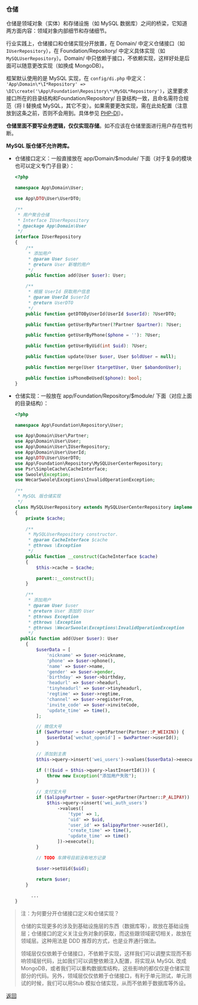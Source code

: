 ### 仓储

仓储是领域对象（实体）和存储设施（如 MySQL 数据库）之间的桥梁，它知道两方面内容：领域对象内部细节和存储细节。

行业实践上，仓储接口和仓储实现分开放置，在 Domain/ 中定义仓储接口（如 `IUserRepository`），在 Foundation/Repository/ 中定义具体实现（如 `MySQLUserRepository`）。Domain/ 中只依赖于接口，不依赖实现，这样好处是后面可以随意更改实现（如换成 MongoDB）。

框架默认使用的是 MySQL 实现，在 `config/di.php` 中定义：   `'App\Domain\*\I*Repository' => \DI\create('\App\Foundation\Repository\*\MySQL*Repository')`，这里要求接口所在的目录结构和Foundation/Repository/ 目录结构一致，且命名需符合规范（将 I 替换成 MySQL，其它不变）。如果需要更改实现，需在此处配置（注意放到这条之前，否则不会用到。具体参见 [PHP-DI](http://php-di.org)）。

**仓储里面不要写业务逻辑，仅仅实现存储**。如不应该在仓储里面进行用户存在性判断。

**MySQL 版仓储不允许跨库。**

- 仓储接口定义：一般直接放在 app/Domain/$module/ 下面（对于复杂的模块也可以定义专门子目录）：

  ```php
  <?php
  
  namespace App\Domain\User;
  
  use App\DTO\User\UserDTO;
  
  /**
   * 用户聚合仓储
   * Interface IUserRepository
   * @package App\Domain\User
   */
  interface IUserRepository
  {
      /**
       * 添加用户
       * @param User $user
       * @return User 新增的用户
       */
      public function add(User $user): User;
  
      /**
       * 根据 UserId 获取用户信息
       * @param UserId $userId
       * @return UserDTO
       */
      public function getDTOByUserId(UserId $userId): ?UserDTO;
  
      public function getUserByPartner(?Partner $partner): ?User;
  
      public function getUserByPhone($phone = ''): ?User;
  
      public function getUserByUid(int $uid): ?User;
  
      public function update(User $user, User $oldUser = null);
  
      public function merge(User $targetUser, User $abandonUser);
  
      public function isPhoneBeUsed($phone): bool;
  }
  
  ```

- 仓储实现：一般放在 app/Foundation/Repository/$module/ 下面（对应上面的目录结构）：

  ```php
  <?php
  
  namespace App\Foundation\Repository\User;
  
  use App\Domain\User\Partner;
  use App\Domain\User\User;
  use App\Domain\User\IUserRepository;
  use App\Domain\User\UserId;
  use App\DTO\User\UserDTO;
  use App\Foundation\Repository\MySQLUserCenterRepository;
  use Psr\SimpleCache\CacheInterface;
  use Swoole\Exception;
  use WecarSwoole\Exceptions\InvalidOperationException;
  
  /**
   * MySQL 版仓储实现
   */
  class MySQLUserRepository extends MySQLUserCenterRepository implements IUserRepository
  {
      private $cache;
  
      /**
       * MySQLUserRepository constructor.
       * @param CacheInterface $cache
       * @throws \Exception
       */
      public function __construct(CacheInterface $cache)
      {
          $this->cache = $cache;
  
          parent::__construct();
      }
  
      /**
       * 添加用户
       * @param User $user
       * @return User 添加的 User
       * @throws Exception
       * @throws \Exception
       * @throws \WecarSwoole\Exceptions\InvalidOperationException
       */
    public function add(User $user): User
      {
          $userData = [
              'nickname' => $user->nickname,
              'phone' => $user->phone(),
              'name' => $user->name,
              'gender' => $user->gender,
              'birthday' => $user->birthday,
              'headurl' => $user->headurl,
              'tinyheadurl' => $user->tinyheadurl,
              'regtime' => $user->regtime,
              'channel' => $user->registerFrom,
              'invite_code' => $user->inviteCode,
              'update_time' => time(),
          ];
  
          // 微信大号
          if ($wxPartner = $user->getPartner(Partner::P_WEIXIN)) {
              $userData['wechat_openid'] = $wxPartner->userId();
          }
  
          // 添加到主表
          $this->query->insert('wei_users')->values($userData)->execute();
  
          if (!($uid = $this->query->lastInsertId())) {
              throw new Exception("添加用户失败");
          }
  
          // 支付宝大号
          if ($alipayPartner = $user->getPartner(Partner::P_ALIPAY)) {
              $this->query->insert('wei_auth_users')
                  ->values([
                      'type' => 1,
                      'uid' => $uid,
                      'user_id' => $alipayPartner->userId(),
                      'create_time' => time(),
                      'update_time' => time()
                  ])->execute();
          }
  
          // TODO 车牌号目前没有地方记录
  
          $user->setUid($uid);
  
          return $user;
      }
    
    	...
  }
  ```
  
  


> 注：为何要分开仓储接口定义和仓储实现？
>
> 仓储的实现更多的涉及到基础设施层的东西（数据库等），故放在基础设施层；仓储接口的定义关注业务对象的获取，而这些跟领域密切相关，故放在领域层。这种用法是 DDD 推荐的方式，也是业界通行做法。
>
> 领域层仅仅依赖于仓储接口，不依赖于实现，这样我们可以调整实现而不影响领域层代码，比如我们可以调整依赖注入配置，将实现从 MySQL 改成 MongoDB，或者我们可以重构数据库结构，这些影响的都仅仅是仓储实现部分的代码。另外，领域层仅仅依赖于仓储接口，有利于单元测试，单元测试的时候，我们可以用Stub 模拟仓储实现，从而不依赖于数据库等外设。


[返回](../README.md)